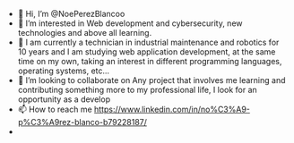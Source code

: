 - 👋 Hi, I’m @NoePerezBlancoo
- 👀 I’m interested in Web development and cybersecurity, new technologies and above all learning.
- 🌱 I am currently a technician in industrial maintenance and robotics for 10 years and I am studying web application development, at the same time on my own, taking an interest in different programming languages, operating systems, etc...
- 💞️ I’m looking to collaborate on Any project that involves me learning and contributing something more to my professional life, I look for an opportunity as a develop
- 📫 How to reach me https://www.linkedin.com/in/no%C3%A9-p%C3%A9rez-blanco-b79228187/
- 

<!---
NoePerezBlancoo/NoePerezBlancoo is a ✨ special ✨ repository because its `README.md` (this file) appears on your GitHub profile.
You can click the Preview link to take a look at your changes.
--->

